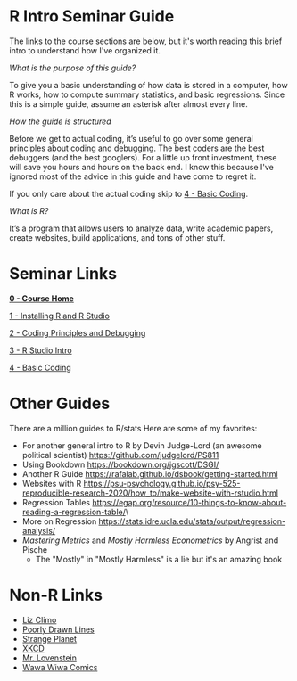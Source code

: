 # R Intro Seminar Guide

The links to the course sections are below, but it's worth reading this brief intro to understand how I've organized it.

*What is the purpose of this guide?*

To give you a basic understanding of how data is stored in a computer, how R works, how to compute summary statistics, and basic regressions. Since this is a simple guide, assume an asterisk after almost every line.   

*How the guide is structured*

Before we get to actual coding, it’s useful to go over some general principles about coding and debugging.  The best coders are the best debuggers (and the best googlers).  For a little up front investment, these will save you hours and hours on the back end.  I know this because I've ignored most of the advice in this guide and have come to regret it.

If you only care about the actual coding skip to [4 - Basic Coding](https://sdr1.github.io/R-Intro-Seminar/4-basic-coding.html).  

*What is R?*

It’s a program that allows users to analyze data, write academic papers, create websites, build applications, and tons of other stuff.

# Seminar Links

[**0 - Course Home**](https://sdr1.github.io/R-Intro-Seminar/)

[1 - Installing R and R Studio](https://sdr1.github.io/R-Intro-Seminar/1-r-intro-seminar.html)

[2 - Coding Principles and Debugging ](https://sdr1.github.io/R-Intro-Seminar/2-intro-to-coding-debugging.html)

[3 - R Studio Intro](https://sdr1.github.io/R-Intro-Seminar/3-intro-to-r-studio.html)

[4 - Basic Coding](https://sdr1.github.io/R-Intro-Seminar/4-basic-coding.html)


# Other Guides

There are a million guides to R/stats Here are some of my favorites:

-   For another general intro to R by Devin Judge-Lord (an awesome political scientist) <https://github.com/judgelord/PS811>
-   Using Bookdown <https://bookdown.org/jgscott/DSGI/>
-   Another R Guide <https://rafalab.github.io/dsbook/getting-started.html>
-   Websites with R <https://psu-psychology.github.io/psy-525-reproducible-research-2020/how_to/make-website-with-rstudio.html>
-   Regression Tables <https://egap.org/resource/10-things-to-know-about-reading-a-regression-table/>\
-   More on Regression <https://stats.idre.ucla.edu/stata/output/regression-analysis/>
-   *Mastering Metrics* and *Mostly Harmless Econometrics* by Angrist and Pische
    -   The "Mostly" in "Mostly Harmless" is a lie but it's an amazing book

# Non-R Links

- [Liz Climo](https://instagram.com/lizclimo?igshid=YmMyMTA2M2Y=)
- [Poorly Drawn Lines](https://poorlydrawnlines.com/)
- [Strange Planet](https://www.instagram.com/nathanwpylestrangeplanet/?hl=en)
- [XKCD](https://xkcd.com/)
- [Mr. Lovenstein](https://www.instagram.com/mrlovenstein/?hl=en)
- [Wawa Wiwa Comics](https://www.instagram.com/wawawiwacomics/)
